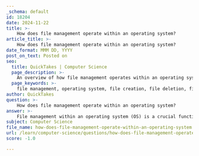 ```yaml
---
_schema: default
id: 18204
date: 2024-11-22
title: >-
    How does file management operate within an operating system?
article_title: >-
    How does file management operate within an operating system?
date_format: MMM DD, YYYY
post_on_text: Posted on
seo:
  title: QuickTakes | Computer Science
  page_description: >-
    An overview of how file management operates within an operating system, including processes for creating, organizing, accessing, and manipulating files, along with security and backup measures.
  page_keywords: >-
    file management, operating system, file creation, file deletion, file organization, file attributes, file operations, access control, security, backup, recovery, file sharing, file compression, file encryption
author: QuickTakes
question: >-
    How does file management operate within an operating system?
answer: >-
    File management within an operating system (OS) is a crucial function that involves a set of processes and techniques for creating, organizing, accessing, manipulating, and controlling files stored on various storage devices, such as hard drives and solid-state drives. Here are the key aspects of how file management operates within an OS:\n\n### 1. **File Creation and Deletion**\nThe operating system allows users to create new files and delete existing ones. This includes managing the storage locations of these files to ensure they can be easily accessed later.\n\n### 2. **File Organization**\nFile management systems typically employ a hierarchical file structure, resembling a tree with directories (or folders) and subdirectories. This structure helps users organize their files logically, making it easier to locate and manage them.\n\n### 3. **File Attributes**\nFiles have various attributes that describe their characteristics, such as:\n- **Type**: The format of the file (e.g., text, binary, audio, video).\n- **Size**: The amount of storage space the file occupies.\n- **Location**: The physical location of the file on the storage device.\n- **Date of Last Modification**: When the file was last changed.\nThese attributes help users understand the value and organization of their files.\n\n### 4. **File Operations**\nThe OS supports various operations on files, including:\n- **Reading**: Accessing the contents of a file.\n- **Writing**: Modifying or adding data to a file.\n- **Renaming**: Changing the name of a file.\n- **Copying and Moving**: Duplicating or relocating files within the file system.\n\n### 5. **Access Control and Security**\nFile management also involves setting permissions and security measures to control who can access or modify files. This includes defining user roles and access rights to ensure data integrity and confidentiality.\n\n### 6. **Backup and Recovery**\nEffective file management systems include functionalities for backing up files and recovering them in case of data loss. This is essential for maintaining data integrity and ensuring that important information is not permanently lost.\n\n### 7. **File Sharing**\nOperating systems facilitate file sharing among processes and users, allowing multiple users to access the same files concurrently while managing potential conflicts.\n\n### 8. **File Compression and Encryption**\nTo optimize storage and enhance security, file management systems may also provide options for compressing files to save space and encrypting files to protect sensitive information.\n\n### Conclusion\nOverall, file management in an operating system is a comprehensive function that ensures efficient storage, retrieval, and manipulation of data. It encompasses a range of tasks that help users maintain an organized digital environment, making it easier to find and use the files they need.
subject: Computer Science
file_name: how-does-file-management-operate-within-an-operating-system.md
url: /learn/computer-science/questions/how-does-file-management-operate-within-an-operating-system
score: -1.0

---
```


&nbsp;